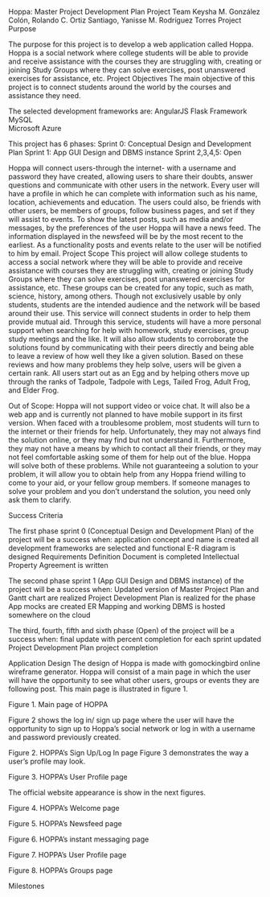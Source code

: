 Hoppa: Master Project Development Plan
Project Team
Keysha M. González Colón, Rolando C. Ortiz Santiago, Yanisse M. Rodríguez Torres
Project Purpose

The purpose for this project is to develop a web application called Hoppa. Hoppa is a social network where college students  will be able to provide and receive assistance with the courses they are struggling with, creating or joining Study Groups where they can solve exercises, post unanswered exercises for assistance, etc. 
Project Objectives
The main objective of this project is to connect students around the world by the courses and assistance they need.

The selected development frameworks are:
AngularJS
Flask Framework
MySQL   
Microsoft Azure

This project has 6 phases:
Sprint 0: Conceptual Design and Development Plan
Sprint 1: App GUI Design and DBMS instance
Sprint 2,3,4,5: Open

Hoppa will connect users-through the internet- with a username and password they have created, allowing users to share their doubts, answer questions and communicate with other users in the network. Every user will have a profile in which he can complete with information such as his name, location, achievements and education. The users could also, be friends with other users, be members of groups, follow business pages, and set if they will assist to events. To show the latest posts, such as media and/or messages, by the preferences of the user Hoppa will have a news feed. The information displayed in the newsfeed will be by the most recent to the earliest. As a functionality posts and events relate to the user will be notified to him by email.
Project Scope
This project will allow college students to access a social network where they will be able to provide and receive assistance with courses they are struggling with, creating or joining Study Groups where they can solve exercises, post unanswered exercises for assistance, etc. These groups can be created for any topic, such as math, science, history, among others. Though not exclusively usable by only students, students are the intended audience and the network will be based around their use. This service will connect students in order to help them provide mutual aid. Through this service, students will have a more personal support when searching for help with homework, study exercises, group study meetings and the like. It will also allow students to corroborate the solutions found by communicating with their peers directly and being able to leave a review of how well they like a given solution. Based on these reviews and how many problems they help solve, users will be given a certain rank. All users start out as an Egg and by helping others move up through the ranks of Tadpole, Tadpole with Legs, Tailed Frog, Adult Frog, and Elder Frog.

Out of Scope:
Hoppa will not support video or voice chat. It will also be a web app and is currently not planned to have mobile support in its first version.
When faced with a troublesome problem, most students will turn to the internet or their friends for help. Unfortunately, they may not always find the solution online, or they may find but not understand it. Furthermore, they may not have a means by which to contact all their friends, or they may not feel comfortable asking some of them for help out of the blue. Hoppa will solve both of these problems. While not guaranteeing a solution to your problem, it will allow you to obtain help from any Hoppa friend willing to come to your aid, or your fellow group members. If someone manages to solve your problem and you don’t understand the solution, you need only ask them to clarify.

Success Criteria

The first phase sprint 0 (Conceptual Design and Development Plan) of the project will be a success when:
application concept and name is created
all development frameworks are selected and functional
E-R diagram is designed
Requirements Definition Document is completed
Intellectual Property Agreement is written

The second phase sprint 1 (App GUI Design and DBMS instance) of the project will be a success when:
Updated version of Master Project Plan and Gantt chart are realized
Project Development Plan is realized for the phase
App mocks are created
ER Mapping and working DBMS is hosted somewhere on the cloud

The third, fourth, fifth and sixth phase (Open) of the project will be a success when:
final update with percent completion for each sprint
updated Project Development Plan
 project completion

Application Design
The design of Hoppa is made with gomockingbird online wireframe generator. Hoppa will consist of a main page in which the user will have the opportunity to see what other users, groups or events they are following post. This main page is illustrated in figure 1.


Figure 1. Main page of HOPPA

Figure 2 shows the log in/ sign up page where the user will have the opportunity to sign up to Hoppa’s social network or log in with a username and password previously created.

Figure 2. HOPPA’s Sign Up/Log In page
Figure 3 demonstrates the way a user’s profile may look.

Figure 3. HOPPA’s User Profile page

The official website appearance is show in the next figures.

Figure 4. HOPPA’s Welcome page

Figure 5. HOPPA’s Newsfeed page

Figure 6. HOPPA’s instant messaging page

Figure 7. HOPPA’s User Profile page

Figure 8. HOPPA’s Groups page





 
Milestones


